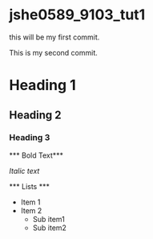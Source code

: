 # jshe0589_9103_tut1

this will be my first commit.

This is my second commit.

# Heading 1
## Heading 2
### Heading 3

*** Bold Text***

*Italic text*

*** Lists ***
- Item 1
- Item 2
    - Sub item1
    - Sub item2